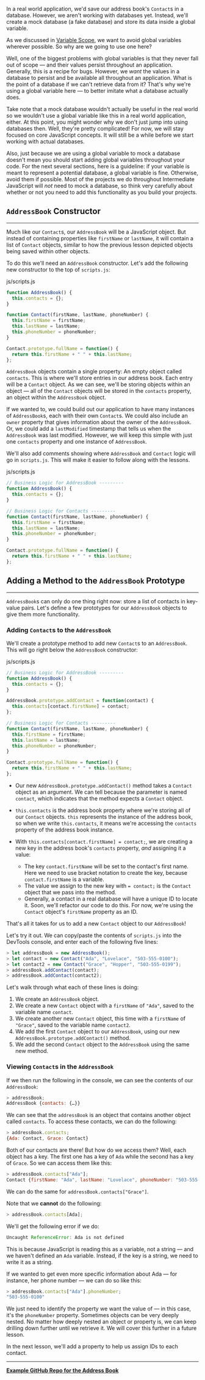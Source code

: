 In a real world application, we'd save our address book's `Contact`s in a database. However, we aren't working with databases yet. Instead, we'll create a mock database (a fake database) and store its data inside a global variable.

As we discussed in [Variable Scope](/introduction-to-programming/javascript-and-web-browsers-part-2/variable-scope), we want to avoid global variables wherever possible. So why are we going to use one here?

Well, one of the biggest problems with global variables is that they never fall out of scope — and their values persist throughout an application. Generally, this is a recipe for bugs. However, we _want_ the values in a database to persist and be available all throughout an application. What is the point of a database if we can't retrieve data from it? That's why we're using a global variable here — to better imitate what a database actually does.

Take note that a mock database wouldn't actually be useful in the real world so we wouldn't use a global variable like this in a real world application, either. At this point, you might wonder why we don't just jump into using databases then. Well, they're pretty complicated! For now, we will stay focused on core JavaScript concepts. It will still be a while before we start working with actual databases.

Also, just because we are using a global variable to mock a database doesn't mean you should start adding global variables throughout your code. For the next several sections, here is a guideline: if your variable is meant to represent a potential database, a global variable is fine. Otherwise, avoid them if possible. Most of the projects we do throughout Intermediate JavaScript will _not_ need to mock a database, so think very carefully about whether or not you need to add this functionality as you build your projects.

## `AddressBook` Constructor
--- 

Much like our `Contact`s, our `AddressBook` will be a JavaScript object. But instead of containing properties like `firstName` or `lastName`, it will contain a list of `Contact` objects, similar to how the previous lesson depicted objects being saved within other objects.

To do this we'll need an `AddressBook` constructor. Let's add the following new constructor to the top of `scripts.js`:

<div class="filename">js/scripts.js</div>

```javascript
function AddressBook() {
  this.contacts = {};
}

function Contact(firstName, lastName, phoneNumber) {
  this.firstName = firstName;
  this.lastName = lastName;
  this.phoneNumber = phoneNumber;
}

Contact.prototype.fullName = function() {
  return this.firstName + " " + this.lastName;
};
```

`AddressBook` objects contain a single property: An empty object called `contacts`. This is where we'll store entries in our address book. Each entry will be a `Contact` object. As we can see, we'll be storing objects within an object — all of the `Contact` objects will be stored in the `contacts` property, an object within the `AddressBook` object. 

If we wanted to, we could build out our application to have many instances of `AddressBook`s, each with their own `Contact`s. We could also include an `owner` property that gives information about the owner of the `AddressBook`. Or, we could add a `lastModified` timestamp that tells us when the `AddressBook` was last modified. However, we will keep this simple with just one `contacts` property and one instance of `AddressBook`.

We'll also add comments showing where `AddressBook` and `Contact` logic will go in `scripts.js`. This will make it easier to follow along with the lessons.

<div class="filename">js/scripts.js</div>

```javascript
// Business Logic for AddressBook ---------
function AddressBook() {
  this.contacts = {};
}

// Business Logic for Contacts ---------
function Contact(firstName, lastName, phoneNumber) {
  this.firstName = firstName;
  this.lastName = lastName;
  this.phoneNumber = phoneNumber;
}

Contact.prototype.fullName = function() {
  return this.firstName + " " + this.lastName;
};
```

## Adding a Method to the `AddressBook` Prototype
---
 
`AddressBook`s can only do one thing right now: store a list of contacts in key-value pairs. Let's define a few prototypes for our `AddressBook` objects to give them more functionality.

### Adding `Contact`s to the `AddressBook`

We'll create a prototype method to add new `Contact`s to an `AddressBook`. This will go right below the `AddressBook` constructor:

<div class="filename">js/scripts.js</div>

```javascript
// Business Logic for AddressBook ---------
function AddressBook() {
  this.contacts = {};
}

AddressBook.prototype.addContact = function(contact) {
  this.contacts[contact.firstName] = contact;
};

// Business Logic for Contacts ---------
function Contact(firstName, lastName, phoneNumber) {
  this.firstName = firstName;
  this.lastName = lastName;
  this.phoneNumber = phoneNumber;
}

Contact.prototype.fullName = function() {
  return this.firstName + " " + this.lastName;
};
```

* Our new `AddressBook.prototype.addContact()` method takes a `Contact` object as an argument. We can tell because the parameter is named `contact`, which indicates that the method expects a `Contact` object.

* `this.contacts` is the address book property where we're storing all of our `Contact` objects. `this` represents the instance of the address book, so when we write `this.contacts`, it means we're accessing the `contacts` property of the address book instance. 

* With `this.contacts[contact.firstName] = contact;`,  we are creating a new key in the address book's `contacts` property, _and_ assigning it a value: 
  * The key `contact.firstName` will be set to the contact's first name. Here we need to use bracket notation to create the key, because `contact.firstName` is a variable. 
  * The value we assign to the new key with `= contact;` is the `Contact` object that we pass into the method. 
  * Generally, a contact in a real database will have a unique ID to locate it. Soon, we'll refactor our code to do this. For now, we're using the `Contact` object's `firstName` property as an ID. 

That's all it takes for us to add a new `Contact` object to our `AddressBook`!

Let's try it out. We can copy/paste the contents of `scripts.js` into the DevTools console, and enter each of the following five lines:

```javascript
> let addressBook = new AddressBook();
> let contact = new Contact("Ada", "Lovelace", "503-555-0100");
> let contact2 = new Contact("Grace", "Hopper", "503-555-0199");
> addressBook.addContact(contact);
> addressBook.addContact(contact2);
```

Let's walk through what each of these lines is doing:

1. We create an `AddressBook` object.
2. We create a new `Contact` object with a `firstName` of `"Ada"`, saved to the variable name `contact`.
3. We create another new `Contact` object, this time with a `firstName` of `"Grace"`, saved to the variable name `contact2`.
4. We add the first `Contact` object to our `AddressBook`, using our new `AddressBook.prototype.addContact()` method.
5. We add the second `Contact` object to the `AddressBook` using the same new method.  

### Viewing `Contact`s in the `AddressBook`

If we then run the following in the console, we can see the contents of our `AddressBook`:

```javascript
> addressBook;
AddressBook {contacts: {…}}
```

We can see that the `addressBook` is an object that contains another object called `contacts`. To access these contacts, we can do the following:

```js
> addressBook.contacts;
{Ada: Contact, Grace: Contact}
```

Both of our contacts are there! But how do we access them? Well, each object has a key. The first one has a key of `Ada` while the second has a key of `Grace`. So we can access them like this:

```js
> addressBook.contacts["Ada"];
Contact {firstName: "Ada", lastName: "Lovelace", phoneNumber: "503-555-0100"}
```

We can do the same for `addressBook.contacts["Grace"]`.

Note that we **cannot** do the following:

```js
> addressBook.contacts[Ada];
```

We'll get the following error if we do:

```js
Uncaught ReferenceError: Ada is not defined
```

This is because JavaScript is reading this as a variable, not a string — and we haven't defined an `Ada` variable. Instead, if the key is a string, we need to write it as a string.

If we wanted to get even more specific information about Ada — for instance, her phone number — we can do so like this:

```js
> addressBook.contacts["Ada"].phoneNumber;
"503-555-0100"
```

We just need to identify the property we want the value of — in this case, it's the `phoneNumber` property. Sometimes objects can be very deeply nested. No matter how deeply nested an object or property is, we can keep drilling down further until we retrieve it. We will cover this further in a future lesson.

In the next lesson, we'll add a property to help us assign IDs to each contact.

---

**[<i class="glyphicon glyphicon-folder-open"></i>  Example GitHub Repo for the Address Book](https://github.com/epicodus-lessons/oop-address-book-v2/tree/2_objects_within_objects)**
